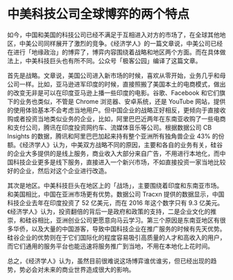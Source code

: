 # 中美科技公司全球博弈的两个特点

如今，中国和美国的科技公司已经不满足于互相进入对方的市场了，在全球其他地区，中美公司同样展开了激烈的竞争。《经济学人》的一篇文章说，中美公司已经在进行「地缘政治」的博弈了，博弈内容围绕着战略和地区两个方面。而在具体做法上，中美科技巨头也有所不同。公众号「极客公园」编译了这篇文章。

首先是战略。文章说，美国公司进入新市场的时候，喜欢从零开始，业务几乎和母公司一样。比如，亚马逊进军印度的时候，直接照搬了美国本土的电商模式，做出的改变无非是可以在印度亚马逊上播一些印度的电影。谷歌、Facebook 和它们旗下的业务也类似，不管是 Chrome 浏览器、安卓系统，还是 YouTube 网站，提供的使用体验基本不会考虑当地用户。但中国企业的战略正好相反，更倾向于直接收购或者投资当地类似业务的企业，比如，阿里巴巴近两年在东南亚收购了一些电商和支付公司，腾讯在印度投资网约车、流媒体音乐等公司。根据数据公司 CB Insights 的数据，腾讯和阿里巴巴加起来持有整个亚洲所有独角兽企业 43% 的份额。《经济学人》认为，中美双方战略不同的原因，主要和各自的业务有关，硅谷的企业大多提供的是线上服务，商业收入大部分来自广告，不用进行本地化，而中国科技企业更多是线下服务，直接进入一个新兴市场，不如直接投资一家当地比较好的企业，然后对这个企业进行改造。

其次是地区。中美科技巨头在地区上的「战场」，主要围绕着印度和东南亚市场。和美国相比，中国在亚洲市场更有优势。数据公司 Tracxn 提供的数据显示，中国科技企业去年在印度投资了 52 亿美元，而在 2016 年这个数字只有 9.3 亿美元。《经济学人》认为，投资翻倍的背后一是政府和政策的支持，二是企业文化的推崇，和硅谷相比，亚洲创业公司更愿意向马云学习。第三个原因是东南亚地区有很多华侨，以及大量的中国游客，导致中国科技企业在推广服务的时候有先天优势。硅谷企业的优势则在于它们国际化的程度容易吸引高质量的人才和高收入的用户，而它们通用的服务平台也能迅速将服务推广到当地，不用在本地化上花时间。

总之，《经济学人》认为，虽然目前很难说这场博弈谁优谁劣，但已经出现的趋势，势必会对未来的商业世界造成很大的影响。